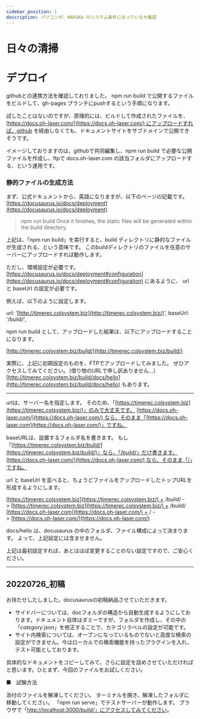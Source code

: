 ```yaml
---
sidebar_position: 1
description: パソコンが、HARUKA のシステム条件に合っているか確認
---
```


# 日々の清掃

# デプロイ
githubとの連携方法を確認しておりました。
npm run build で公開するファイルをビルドして、gh-pages ブランチにpushするという手順になります。

試したことはないのですが、原理的には、ビルドして作成されたファイルを、[https://docs.oh-laser.com/](https://docs.oh-laser.com/) にアップロードすれば、github を経由しなくても、ドキュメントサイトをサブドメインで公開できそうです。

イメージしておりますのは、githubで共同編集し、npm run build で必要な公開ファイルを作成し、ftpで docs.oh-laser.com の該当フォルダにアップロードする、という運用です。

### 静的ファイルの生成方法
まず、公式ドキュメントから、英語になりますが、以下のページの記載です。
[https://docusaurus.io/docs/deployment](https://docusaurus.io/docs/deployment)

> npm run build
> Once it finishes, the static files will be generated within the build directory.

上記は、「npm run build」を実行すると、build ディレクトリに静的なファイルが生成される、という意味です。
このbuildディレクトリのファイルを任意のサーバーにアップロードすれば動作します。

ただし、環境設定が必要です。
[https://docusaurus.io/docs/deployment#configuration](https://docusaurus.io/docs/deployment#configuration)
にあるように、
url と baseUrl の設定が必要です。

例えば、以下のように設定します。

url: '[http://timerec.colsystem.biz](http://timerec.colsystem.biz/)',
baseUrl: '/build/',

npm run build として、アップロードした結果は、以下にアップロードすることになります。

[http://timerec.colsystem.biz/build/](http://timerec.colsystem.biz/build/)

実際に、上記に初期設定のものを、FTPでアップロードしてみました。
ぜひアクセスしてみてください。（借り物のURLで申し訳ありません…）
[http://timerec.colsystem.biz/build/docs/hello](http://timerec.colsystem.biz/build/docs/hello)
もあります。

---

urlは、サーバー名を指定します。
そのため、「[https://timerec.colsystem.biz](https://timerec.colsystem.biz/)」のみで大丈夫です。
[https://docs.oh-laser.com/](https://docs.oh-laser.com/) なら、そのまま「[https://docs.oh-laser.com](https://docs.oh-laser.com/)」ですね。

baseURLは、設置するフォルダ名を書きます。
もし「[https://timerec.colsystem.biz/build/](https://timerec.colsystem.biz/build/)」なら、「/build/」だけ書きます。
[https://docs.oh-laser.com/](https://docs.oh-laser.com/) なら、そのまま「/」ですね。

url と baseUrl を並べると、ちょうどファイルをアップロードしたトップURLを形成するようにします。

[https://timerec.colsystem.biz](https://timerec.colsystem.biz/) + /build/ -> [https://timerec.colsystem.biz](https://timerec.colsystem.biz/) + /build/
[https://docs.oh-laser.com](https://docs.oh-laser.com/) + / -> [https://docs.oh-laser.com/](https://docs.oh-laser.com/)

docs/hello は、docusaurus の中のフォルダ、ファイル構成によって決まります。
よって、上記設定には含ませません。

上記は最初設定すれば、あとはほぼ変更することのない設定ですので、ご安心ください。

---

## 20220726_初稿
お待たせしたしました。docusaurusの初稿納品させていただきます。

- サイドバーについては、docフォルダの構造から自動生成するようにしております。ドキュメント自体はダミーですが、フォルダを作成し、その中の「_category_.json」を修正することで、カテゴリラベルの設定が可能です。
- サイト内検索については、オーブンになっているものでないと高度な検索の設定ができません。今はローカルでの検索機能を持ったプラグインを入れ、テスト可能としております。

具体的なドキュメントをコピーしてみて、さらに設定を詰めさせていただければと思います。ひとまず、今回のファイルをお試しください。

■　試験方法

添付のファイルを解凍してください。
ターミナルを開き、解凍したフォルダに移動してください。
「npm run serve」でテストサーバーが動作します。
ブラウザで「[http://localhost:3000/build/」にアクセスしてみてください](http://localhost:3000/build/%E3%80%8D%E3%81%AB%E3%82%A2%E3%82%AF%E3%82%BB%E3%82%B9%E3%81%97%E3%81%A6%E3%81%BF%E3%81%A6%E3%81%8F%E3%81%A0%E3%81%95%E3%81%84)。

